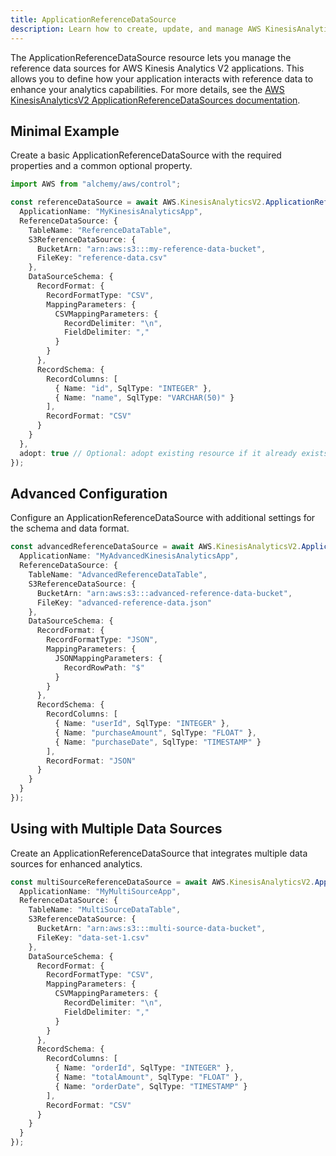 ```yaml
---
title: ApplicationReferenceDataSource
description: Learn how to create, update, and manage AWS KinesisAnalyticsV2 ApplicationReferenceDataSources using Alchemy Cloud Control.
---
```



The ApplicationReferenceDataSource resource lets you manage the reference data sources for AWS Kinesis Analytics V2 applications. This allows you to define how your application interacts with reference data to enhance your analytics capabilities. For more details, see the [AWS KinesisAnalyticsV2 ApplicationReferenceDataSources documentation](https://docs.aws.amazon.com/kinesisanalyticsv2/latest/userguide/).

## Minimal Example

Create a basic ApplicationReferenceDataSource with the required properties and a common optional property.

```ts
import AWS from "alchemy/aws/control";

const referenceDataSource = await AWS.KinesisAnalyticsV2.ApplicationReferenceDataSource("MyReferenceDataSource", {
  ApplicationName: "MyKinesisAnalyticsApp",
  ReferenceDataSource: {
    TableName: "ReferenceDataTable",
    S3ReferenceDataSource: {
      BucketArn: "arn:aws:s3:::my-reference-data-bucket",
      FileKey: "reference-data.csv"
    },
    DataSourceSchema: {
      RecordFormat: {
        RecordFormatType: "CSV",
        MappingParameters: {
          CSVMappingParameters: {
            RecordDelimiter: "\n",
            FieldDelimiter: ","
          }
        }
      },
      RecordSchema: {
        RecordColumns: [
          { Name: "id", SqlType: "INTEGER" },
          { Name: "name", SqlType: "VARCHAR(50)" }
        ],
        RecordFormat: "CSV"
      }
    }
  },
  adopt: true // Optional: adopt existing resource if it already exists
});
```

## Advanced Configuration

Configure an ApplicationReferenceDataSource with additional settings for the schema and data format.

```ts
const advancedReferenceDataSource = await AWS.KinesisAnalyticsV2.ApplicationReferenceDataSource("AdvancedReferenceDataSource", {
  ApplicationName: "MyAdvancedKinesisAnalyticsApp",
  ReferenceDataSource: {
    TableName: "AdvancedReferenceDataTable",
    S3ReferenceDataSource: {
      BucketArn: "arn:aws:s3:::advanced-reference-data-bucket",
      FileKey: "advanced-reference-data.json"
    },
    DataSourceSchema: {
      RecordFormat: {
        RecordFormatType: "JSON",
        MappingParameters: {
          JSONMappingParameters: {
            RecordRowPath: "$"
          }
        }
      },
      RecordSchema: {
        RecordColumns: [
          { Name: "userId", SqlType: "INTEGER" },
          { Name: "purchaseAmount", SqlType: "FLOAT" },
          { Name: "purchaseDate", SqlType: "TIMESTAMP" }
        ],
        RecordFormat: "JSON"
      }
    }
  }
});
```

## Using with Multiple Data Sources

Create an ApplicationReferenceDataSource that integrates multiple data sources for enhanced analytics.

```ts
const multiSourceReferenceDataSource = await AWS.KinesisAnalyticsV2.ApplicationReferenceDataSource("MultiSourceReferenceDataSource", {
  ApplicationName: "MyMultiSourceApp",
  ReferenceDataSource: {
    TableName: "MultiSourceDataTable",
    S3ReferenceDataSource: {
      BucketArn: "arn:aws:s3:::multi-source-data-bucket",
      FileKey: "data-set-1.csv"
    },
    DataSourceSchema: {
      RecordFormat: {
        RecordFormatType: "CSV",
        MappingParameters: {
          CSVMappingParameters: {
            RecordDelimiter: "\n",
            FieldDelimiter: ","
          }
        }
      },
      RecordSchema: {
        RecordColumns: [
          { Name: "orderId", SqlType: "INTEGER" },
          { Name: "totalAmount", SqlType: "FLOAT" },
          { Name: "orderDate", SqlType: "TIMESTAMP" }
        ],
        RecordFormat: "CSV"
      }
    }
  }
});
```
